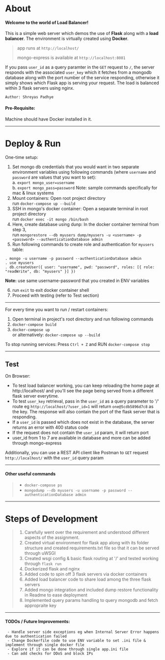 # About
#### Welcome to the world of Load Balancer!

This is a simple web server which demos the use of <b>Flask</b> along with a <b>load balancer</b>. The environment is virtually created using <b>Docker</b>.

> app runs at `http://localhost/`
> 
> mongo-express is available at `http://localhost:8081`


If you pass `user_id` as a query paramter in the `GET` request to `/`, the server responds with the associated `user_key` which it fetches from a mongodb database along with the port number of the service responding, otherwise it simply shows which Flask app is serving your request. The load is balanced within 3 flask servers using nginx.

`Author: Shreyas Padhye`

#### Pre-Requisite:
Machine should have Docker installed in it.

---
# Deploy & Run
One-time setup:
1. Set mongo db credentials that you would want in two separate environment variables using following commands (where `username` and `password` are values that you want to set):  
    a. `export mongo_user=username`  
    b. `export mongo_pass=password`
    Note: sample commands specifically for mac & linux systems 
2. Mount containers: Open root project directory  
        run `docker-compose up --build`
3. SSH in mongo's docker container: Open a separate terminal in root project directory  
        run `docker exec -it mongo /bin/bash` 
4. Here, create database using dunp:
        In the docker container terminal from step 3,  
        run `mongorestore --db myusers dump/myusers -u <username> -p <password> --authenticationDatabase admin`
5. Run following commands to create role and authentication for `myusers` table:  
```
. mongo -u username -p password --authenticationDatabase admin
. use myusers  
. db.createUser({ user: "username", pwd: "password", roles: [{ role: "readWrite", db: "myusers" }] }) 
```
**Note:** use same username-password that you created in ENV variables  

6. run `exit` to exit docker container shell  
7. Proceed with testing (refer to Test section)

---
For every time you want to run / restart containers:
1. Open terminal in project's root directory and run following commands 
2. `docker-compose build`
3. `docker-compose up`  
or alternatively: `docker-compose up --build`

To stop running services: Press `Ctrl + Z` and RUN `docker-compose stop`

---
## Test
On Browser:
- To test load balancer working, you can keep reloading the home page at http://localhost/ and you'll see the page being served from a different flask server everytime.
- To test `user_key` retrieval, pass in the `user_id` as a query parameter to '/' route eg `http://localhost/?user_id=1` will return `one@5cdb5896d7c8` as the key. The response will also contain the port of the flask server that is responding.
- If a `user_id` is passed which does not exist in the database, the server returns an error with 400 status code
- If the request does not contain the `user_id` param, it will return port
- user_id from 1 to 7 are available in database and more can be added through mongo-express

Additionally, you can use a REST API client like Postman to `GET` request `http://localhost/` with the `user_id` query param

---
#### Other useful commands
> - `docker-compose ps`
> - `mongodump --db myusers -u username -p password --authenticationDatabase admin`

---

# Steps of Development
> 1. Carefully went over the requirement and understood different aspects of the assignment. 
> 2. Created virtual environment for flask app along with its folder structure and created requirements.txt file so that it can be served through uWSGI
> 3. Created wsgi config & basic flask routing at '/' and tested working through `flask run`
> 4. Dockerized flask and nginx
> 5. Added code to spin off 3 flask servers via docker containers
> 6. Added load balancer code to share load among the three flask servers
> 7. Added mongo integration and included dump restore functionality in Readme to ease deployment
> 8. Implemented query params handling to query mongodb and fetch appropraite key

---

#### TODOs / Future Improvements: 
```
 - Handle server side exceptions eg when Internal Server Error happens due to authentication failed
 - Change Dockerfile code to use ENV variable to set .ini file & implement through single docker file
 - Explore if it can be done through single app.ini file
 - Can add checks for DDoS and block IPs
```



